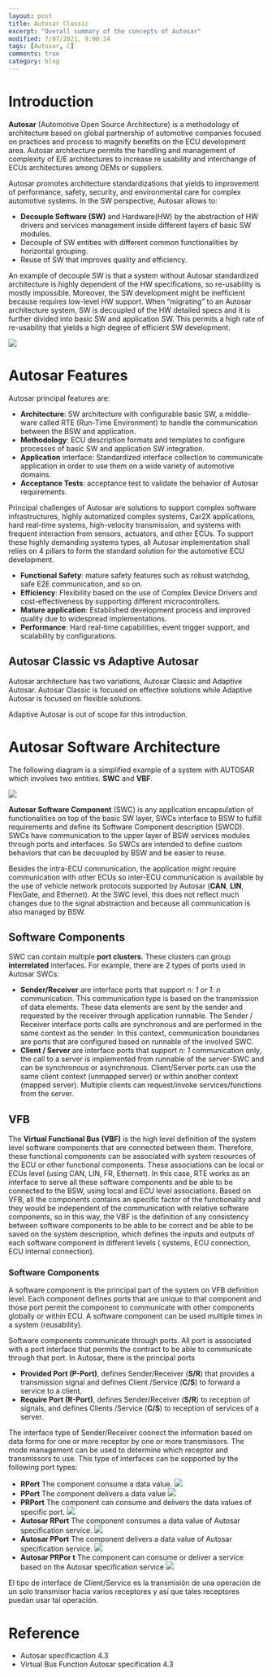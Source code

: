 ```yaml
---
layout: post
title: Autosar Classic
excerpt: "Overall summary of the concepts of Autosar"
modified: 7/07/2021, 9:00:24
tags: [Autosar, C]
comments: true
category: blog
---
```


# Introduction

**Autosar** (Automotive Open Source Architecture) is a methodology of architecture based on global partnership of automotive companies focused on practices and process to magnify benefits on the ECU development area. Autosar architecture permits the handling and management of complexity of E/E architectures to increase re usability and interchange of ECUs architectures among OEMs or suppliers.

Autosar promotes architecture standardizations that yields to improvement of performance, safety, security, and environmental care for complex automotive systems. In the SW perspective, Autosar allows to:

* **Decouple Software (SW)** and Hardware(HW) by the abstraction of HW drivers and services management inside different layers of basic SW modules.
* Decouple of SW entities with different common functionalities by horizontal grouping.
* Reuse of SW that improves quality and efficiency.

An example of decouple SW is that a system without Autosar standardized architecture is highly dependent of the HW specifications, so re-usability is mostly impossible. Moreover, the SW development might be inefficient because requires low-level HW support. When “migrating” to an Autosar architecture system, SW is decoupled of the HW detailed specs and it is further divided into basic SW and application SW. This permits a high rate of re-usability that yields a high degree of efficient SW development.

![](https://raw.githubusercontent.com/CharlieGearsTech/CharlieGearsTech.github.io/main/images/AutosarClassic_sc1.png)

# Autosar Features

Autosar principal features are:

* **Architecture**: SW architecture with configurable basic SW, a middle-ware called RTE (Run-Time Environment) to handle the communication between the BSW and application.
* **Methodology**: ECU description formats and templates to configure processes of basic SW and application SW integration.
* **Application** interface: Standardized interface collection to communicate application in order to use them on a wide variety of automotive domains.
* **Acceptance Tests**: acceptance test to validate the behavior of Autosar requirements.

Principal challenges of Autosar are solutions to support complex software infrastructures, highly automatized complex systems, Car2X applications, hard real-time systems, high-velocity transmission, and systems with frequent interaction from sensors, actuators, and other ECUs. To support these highly demanding systems types, all Autosar implementation shall relies on 4 pillars to form the standard solution for the automotive ECU development.

* **Functional Safety**: mature safety features such as robust watchdog, safe E2E communication, and so on.
* **Efficiency**: Flexibility based on the use of Complex Device Drivers and cost-effectiveness by supporting different microcontrollers.
* **Mature application**: Established development process and improved quality due to widespread implementations.
* **Performance**: Hard real-time capabilities, event trigger support, and scalability by configurations.

## Autosar Classic vs Adaptive Autosar

Autosar architecture has two variations, Autosar Classic and Adaptive Autosar. Autosar Classic is focused on effective solutions while Adaptive Autosar is focused on flexible solutions.

Adaptive Autosar is out of scope for this introduction.

# Autosar Software Architecture

The following diagram is a simplified example of a system with AUTOSAR which involves two entities. **SWC** and **VBF**.

![](https://raw.githubusercontent.com/CharlieGearsTech/CharlieGearsTech.github.io/main/images/AutosarClassic_sc2.png)

**Autosar Software Component** (SWC) is any  application encapsulation of functionalities on top of the basic SW layer, SWCs interface to BSW to fulfill requirements and define its Software Component description (SWCD). SWCs have communication to the upper layer of BSW services modules through ports and interfaces. So SWCs are intended to define custom behaviors that can be decoupled by BSW and be easier to reuse.

Besides the intra-ECU communication, the application might require communication with other ECUs so inter-ECU communication is available by the use of vehicle network protocols supported by Autosar (**CAN**, **LIN**, FlexGate, and Ethernet). At the SWC level, this does not reflect much changes due to the signal abstraction and because all communication is also managed by BSW.

## Software Components

SWC can contain multiple **port clusters**. These clusters can group **interrelated** interfaces. For example, there are 2 types of ports used in Autosar SWCs:

* **Sender/Receiver** are interface ports that support *n: 1 or 1: n* communication. This communication type is based on the transmission of data elements. These data elements are sent by the sender and requested by the receiver through application runnable. The Sender / Receiver interface ports calls are synchronous and are performed in the same context as the sender. In this context, communication boundaries are ports that are configured based on runnable of the involved SWC.
* **Client / Server** are interface ports that support *n: 1* communication only, the call to a server is implemented from runnable of the server-SWC and can be synchronous or asynchronous. Client/Server ports can use the same client context (unmapped server) or within another context (mapped server). Multiple clients can request/invoke services/functions from the server.


## VFB

The **Virtual Functional Bus (VBF)** is the high level definition of the system level software components that are connected between them. Therefore, these functional components can be associated with system resources of the ECU or other functional components. These associations can be local or ECUs level (using CAN, LIN, FR, Ethernet). In this case, RTE works as an interface to serve all these software components and be able to be connected to the BSW, using local and ECU level associations. Based on VFB, all the components contains an specific factor of the functionality and they would be independent of the communication with relative software components, so in this way, the VBF is the definition of any consistency between software components to be able to be correct and be able to be saved on the system description, which defines the inputs and outputs of each software component in different levels ( systems, ECU connection, ECU internal connection). 

### Software Components

A software component is the principal part of the system on VFB definition level. Each component defines ports that are unique to that component and those port permit the component to communicate with other components globally or within ECU. A software component can be used multiple times in a system (reusability).

Software components communicate through ports. All port is associated with a port interface that permits the contract to be able to communicate through that port. In Autosar, there is the principal ports

* **Provided Port (P-Port)**, defines Sender/Receiver (**S/R**) that provides a transmission signal and defines Client /Service (**C/S**) to forward a service to a client.
* **Require Port (R-Port)**, defines Sender/Receiver (**S/R**) to reception of signals, and defines Clients /Service (**C/S**) to reception of services of a server.

The interface type of Sender/Receiver coonect the information based on data forms for one or more receptor by one or more transmissors. The mode management can be used to determine which receptor and transmissors to use. This type of interfaces can be sopported by the following port types:
* **RPort** The component consume a data value. ![](https://raw.githubusercontent.com/CharlieGearsTech/CharlieGearsTech.github.io/main/images/RPort.png)
* **PPort** The component delivers a data value ![](https://raw.githubusercontent.com/CharlieGearsTech/CharlieGearsTech.github.io/main/images/PPort.png)
* **PRPort** The component can consume and delivers the data values of specific port. 
![](https://raw.githubusercontent.com/CharlieGearsTech/CharlieGearsTech.github.io/main/images/PRPort.png)
* **Autosar RPort** The component consumes a data value of Autosar specification service.
![](https://raw.githubusercontent.com/CharlieGearsTech/CharlieGearsTech.github.io/main/images/AutosarRPort.png)
* **Autosar PPort** The component delivers a data value of Autosar specification service. 
![](https://raw.githubusercontent.com/CharlieGearsTech/CharlieGearsTech.github.io/main/images/AutosarPPort.png)
* **Autosar PRPor t** The component can consume or deliver a service based on the Autosar specification service 
![](https://raw.githubusercontent.com/CharlieGearsTech/CharlieGearsTech.github.io/main/images/AutosarPRPort.png)

El tipo de interface de Client/Service es la transmisión de una operación de un solo transmisor hacia varios receptores y así que tales receptores puedan usar tal operación.


# Reference

* Autosar specificaction 4.3
* Virtual Bus Function Autosar specification 4.3
